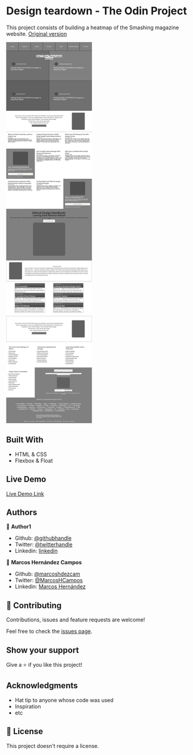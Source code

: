 # Design teardown - The Odin Project

This project consists of building a heatmap of the Smashing magazine website. [Original version](https://www.smashingmagazine.com/)

![screenshot](img/screenshot.png)

## Built With

- HTML & CSS
- Flexbox & Float

## Live Demo

[Live Demo Link](http://htmlpreview.github.io/?https://github.com/duducus/DesignAandUX/blob/feature/index.html)

## Authors

👤 **Author1**

- Github: [@githubhandle](https://github.com/githubhandle)
- Twitter: [@twitterhandle](https://twitter.com/twitterhandle)
- Linkedin: [linkedin](https://linkedin.com/linkedinhandle)

👤 **Marcos Hernández Campos**

- Github: [@marcoshdezcam](https://github.com/marcoshdezcam)
- Twitter: [@MarcosHCampos](https://twitter.com/MarcosHCampos)
- Linkedin: [Marcos Hernández](https://linkedin.com/marcos-hernández-56058119a/)

## 🤝 Contributing

Contributions, issues and feature requests are welcome!

Feel free to check the [issues page](issues/).

## Show your support

Give a ⭐️ if you like this project!

## Acknowledgments

- Hat tip to anyone whose code was used
- Inspiration
- etc

## 📝 License

This project doesn't require a license.
